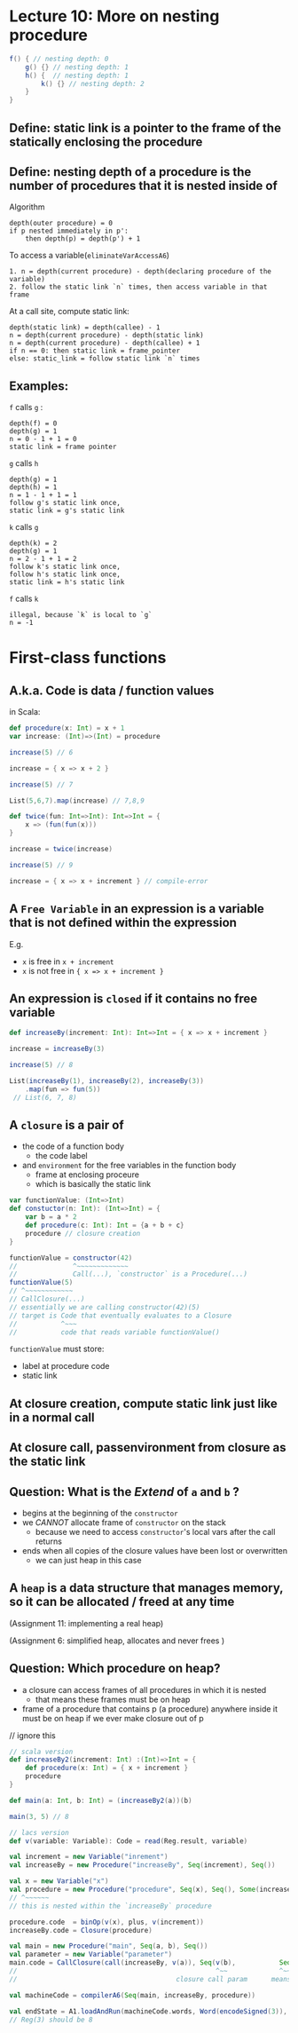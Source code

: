 # Lecture 10: More on nesting procedure 


``` Scala
f() { // nesting depth: 0
    g() {} // nesting depth: 1
    h() {  // nesting depth: 1
        k() {} // nesting depth: 2
    }
}
```

## Define: __static link__ is a pointer to the frame of the statically enclosing the procedure 
## Define: __nesting depth__ of a procedure is the number of procedures that it is nested inside of 


Algorithm
```
depth(outer procedure) = 0
if p nested immediately in p':
    then depth(p) = depth(p') + 1
```


To access a variable(`eliminateVarAccessA6`)
```
1. n = depth(current procedure) - depth(declaring procedure of the variable)
2. follow the static link `n` times, then access variable in that frame 
```

At a call site, compute static link:
```
depth(static link) = depth(callee) - 1
n = depth(current procedure) - depth(static link)
n = depth(current procedure) - depth(callee) + 1
if n == 0: then static link = frame_pointer
else: static_link = follow static link `n` times 
```


## Examples: 
`f` calls `g` :
```
depth(f) = 0
depth(g) = 1
n = 0 - 1 + 1 = 0
static link = frame pointer 
```


`g` calls `h` 
```
depth(g) = 1
depth(h) = 1
n = 1 - 1 + 1 = 1
follow g's static link once, 
static link = g's static link
```



`k` calls `g` 
```
depth(k) = 2
depth(g) = 1
n = 2 - 1 + 1 = 2
follow k's static link once,
follow h's static link once,
static link = h's static link
```


`f` calls `k` 
```
illegal, because `k` is local to `g` 
n = -1 
```




# First-class functions
## A.k.a. __Code is data__ / function values 

in Scala:
``` Scala 
def procedure(x: Int) = x + 1
var increase: (Int)=>(Int) = procedure

increase(5) // 6

increase = { x => x + 2 }

increase(5) // 7

List(5,6,7).map(increase) // 7,8,9

def twice(fun: Int=>Int): Int=>Int = {
    x => (fun(fun(x)))
}

increase = twice(increase)

increase(5) // 9

increase = { x => x + increment } // compile-error 
```

## A `Free Variable` in an expression is a variable that is not defined within the expression 

E.g. 
- `x` is free in `x + increment`
- `x` is not free in `{ x => x + increment }`


## An expression is `closed` if it contains no free variable 

``` Scala
def increaseBy(increment: Int): Int=>Int = { x => x + increment }

increase = increaseBy(3)

increase(5) // 8

List(increaseBy(1), increaseBy(2), increaseBy(3))
    .map(fun => fun(5))
 // List(6, 7, 8)

```

## A `closure` is a pair of 
- the code of a function body 
    - the code label 
- and `environment` for the free variables in the function body 
    - frame at enclosing proceure 
    - which is basically the static link 

``` Scala 
var functionValue: (Int=>Int)
def constuctor(n: Int): (Int=>Int) = {
    var b = a * 2
    def procedure(c: Int): Int = {a + b + c}
    procedure // closure creation 
}

functionValue = constructor(42)
//              ^~~~~~~~~~~~~~
//              Call(...), `constructor` is a Procedure(...)
functionValue(5)
// ^~~~~~~~~~~~~
// CallClosure(...)
// essentially we are calling constructor(42)(5)
// target is Code that eventually evaluates to a Closure 
//           ^~~~
//           code that reads variable functionValue()
```

`functionValue` must store:
- label at procedure code 
- static link 

## At closure creation, compute static link just like in a normal call 
## At closure call, passenvironment from closure as the static link 


## Question: What is the _Extend_ of `a` and `b` ? 
- begins at the beginning of the `constructor`
- we *CANNOT* allocate frame of `constructor` on the stack 
    - because we need to access `constructor`'s local vars after the call returns 
- ends when all copies of the closure values have been lost or overwritten
    - we can just heap in this case 

## A `heap` is a data structure that manages memory, so it can be allocated / freed at any time 
(Assignment 11: implementing a real heap)

(Assignment 6: simplified heap, allocates and never frees )

## Question: Which procedure on heap? 
- a closure can access frames of all procedures in which it is nested 
    - that means these frames must be on heap 
- frame of a procedure that contains p (a procedure) anywhere inside it must be on heap if we ever make closure out of p


// ignore this 
``` Scala
// scala version
def increaseBy2(increment: Int) :(Int)=>Int = {
    def procedure(x: Int) = { x + increment }
    procedure
}

def main(a: Int, b: Int) = (increaseBy2(a))(b)

main(3, 5) // 8

// lacs version 
def v(variable: Variable): Code = read(Reg.result, variable)

val increment = new Variable("inrement")
val increaseBy = new Procedure("increaseBy", Seq(increment), Seq())

val x = new Variable("x")
val procedure = new Procedure("procedure", Seq(x), Seq(), Some(increaseBy))
// ^~~~~~~
// this is nested within the `increaseBy` procedure 

procedure.code  = binOp(v(x), plus, v(increment))
increaseBy.code = Closure(procedure)

val main = new Procedure("main", Seq(a, b), Seq())
val parameter = new Variable("parameter")
main.code = CallClosure(call(increaseBy, v(a)), Seq(v(b),           Seq(parameter))
//                                                  ^~~             ^~~~~~~~~~~~~~
//                                        closure call param      means closure takes one param

val machineCode = compilerA6(Seq(main, increaseBy, procedure))

val endState = A1.loadAndRun(machineCode.words, Word(encodeSigned(3)), Word(encodeSigned(5)))
// Reg(3) should be 8 
```